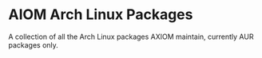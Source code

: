 # AIOM Arch Linux Packages

A collection of all the Arch Linux packages AXIOM maintain, currently AUR packages only.

